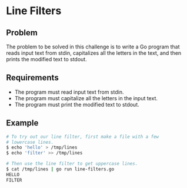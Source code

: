 # Line Filters

## Problem

The problem to be solved in this challenge is to write a Go program that reads input text from stdin, capitalizes all the letters in the text, and then prints the modified text to stdout.

## Requirements

- The program must read input text from stdin.
- The program must capitalize all the letters in the input text.
- The program must print the modified text to stdout.

## Example

```sh
# To try out our line filter, first make a file with a few
# lowercase lines.
$ echo 'hello' > /tmp/lines
$ echo 'filter' >> /tmp/lines

# Then use the line filter to get uppercase lines.
$ cat /tmp/lines | go run line-filters.go
HELLO
FILTER
```
